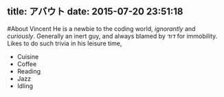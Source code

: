 title: アバウト
date: 2015-07-20 23:51:18
---

#About Vincent
He is a newbie to the coding world, *ignorantly* and *curiously*.
Generally an inert guy, and always blamed by _דוד_ for immobility.
Likes to do such trivia in his leisure time,
+ Cuisine 
+ Coffee
+ Reading
+ Jazz
+ Idling